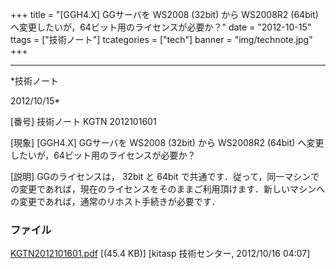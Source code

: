 ﻿+++
title = "[GGH4.X] GGサーバを WS2008 (32bit) から WS2008R2 (64bit) へ変更したいが，64ビット用のライセンスが必要か？"
date = "2012-10-15"
ttags = ["技術ノート"]
tcategories = ["tech"]
banner = "img/technote.jpg"
+++

-----------------------------------------------------------------------------------------------------------------------------

*技術ノート

2012/10/15*


[番号]
技術ノート KGTN 2012101601

[現象]
[GGH4.X] GGサーバを WS2008 (32bit) から WS2008R2 (64bit)
へ変更したいが，64ビット用のライセンスが必要か？

[説明]
GGのライセンスは， 32bit と 64bit
で共通です．従って，同一マシンでの変更であれば，現在のライセンスをそのままご利用頂けます．新しいマシンへの変更であれば，通常のリホスト手続きが必要です．


### ファイル

 
 


[KGTN2012101601.pdf](http://techreport.kitasp.net/attachments/download/1036/KGTN2012101601.pdf)
 [(45.4 KB)] [kitasp 技術センター, 2012/10/16
04:07]


 


 

